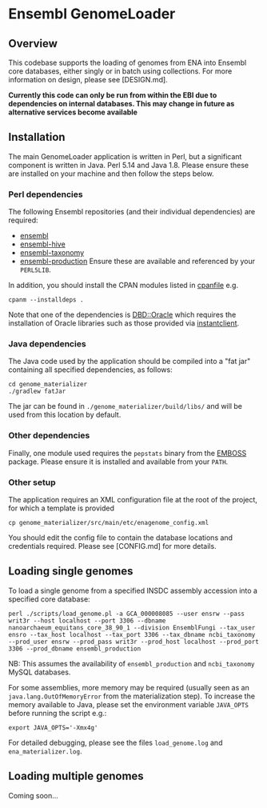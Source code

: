 # Ensembl GenomeLoader

## Overview
This codebase supports the loading of genomes from ENA into Ensembl core databases, either singly or in batch using collections. For more information on design, please see [DESIGN.md].

**Currently this code can only be run from within the EBI due to dependencies on internal databases. This may change in future as alternative services become available**

## Installation
The main GenomeLoader application is written in Perl, but a significant component is written in Java. Perl 5.14 and Java 1.8. Please ensure these are installed on your machine and then follow the steps below.

### Perl dependencies

The following Ensembl repositories (and their individual dependencies) are required:
* [ensembl](https://github.com/Ensembl/ensembl)
* [ensembl-hive](https://github.com/Ensembl/ensembl-hive)
* [ensembl-taxonomy](https://github.com/Ensembl/ensembl-taxonomy)
* [ensembl-production](https://github.com/Ensembl/ensembl-production)
Ensure these are available and referenced by your `PERL5LIB`. 

In addition, you should install the CPAN modules listed in [cpanfile](cpanfile) e.g.
```
cpanm --installdeps .
```

Note that one of the dependencies is [DBD::Oracle](http://search.cpan.org/~pythian/DBD-Oracle-1.74/lib/DBD/Oracle.pm) which requires the installation of Oracle libraries such as those provided via [instantclient](http://www.oracle.com/technetwork/database/features/instant-client/index-097480.html).

### Java dependencies
The Java code used by the application should be compiled into a "fat jar" containing all specified dependencies, as follows:
```
cd genome_materializer
./gradlew fatJar
```
The jar can be found in `./genome_materializer/build/libs/` and will be used from this location by default.

### Other dependencies
Finally, one module used requires the `pepstats` binary from the [EMBOSS](http://emboss.sourceforge.net/) package. Please ensure it is installed and available from your `PATH`.

### Other setup
The application requires an XML configuration file at the root of the project, for which a template is provided
```
cp genome_materializer/src/main/etc/enagenome_config.xml
```
You should edit the config file to contain the database locations and credentials required. Please see [CONFIG.md] for more details.

## Loading single genomes

To load a single genome from a specified INSDC assembly accession into a specified core database:
```
perl ./scripts/load_genome.pl -a GCA_000008085 --user ensrw --pass writ3r --host localhost --port 3306 --dbname nanoarchaeum_equitans_core_38_90_1 --division EnsemblFungi --tax_user ensro --tax_host localhost --tax_port 3306 --tax_dbname ncbi_taxonomy  --prod_user ensrw --prod_pass writ3r --prod_host localhost --prod_port 3306 --prod_dbname ensembl_production
```
NB: This assumes the availability of `ensembl_production` and `ncbi_taxonomy` MySQL databases.

For some assemblies, more memory may be required (usually seen as an `java.lang.OutOfMemoryError` from the materialization step). To increase the memory available to Java, please set the environment variable `JAVA_OPTS` before running the script e.g.:
```
export JAVA_OPTS='-Xmx4g'
```

For detailed debugging, please see the files `load_genome.log` and `ena_materializer.log`.

## Loading multiple genomes
Coming soon...
